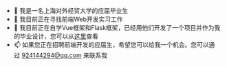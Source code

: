 - 👋 我是一名上海对外经贸大学的应届毕业生
- 👀 我目前正在寻找前端Web开发实习工作
- 🌱 我目前正在自学Vue框架和Flask框架，已经用他们开发了一个项目并作为我的毕业设计，您可以从[这里](https://dddepg.top/graduate_design/#/)查看
- 📫 如果您正在招聘前端开发的应届生，希望您可以给我一个机会。您可以通过 924144294@qq.com 来联系我

